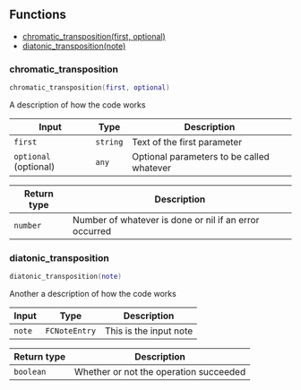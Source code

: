 ## Functions

- [chromatic_transposition(first, optional)](#chromatic_transposition)
- [diatonic_transposition(note)](#diatonic_transposition)

### chromatic_transposition

```lua
chromatic_transposition(first, optional)
```

A description of how the code works

| Input | Type | Description |
| ----- | ---- | ----------- |
| `first` | `string` | Text of the first parameter |
| `optional` (optional) | `any` | Optional parameters to be called whatever |

| Return type | Description |
| ----------- | ----------- |
| `number` | Number of whatever is done or nil if an error occurred |

### diatonic_transposition

```lua
diatonic_transposition(note)
```

Another a description of how the code works

| Input | Type | Description |
| ----- | ---- | ----------- |
| `note` | `FCNoteEntry` | This is the input note |

| Return type | Description |
| ----------- | ----------- |
| `boolean` | Whether or not the operation succeeded |
